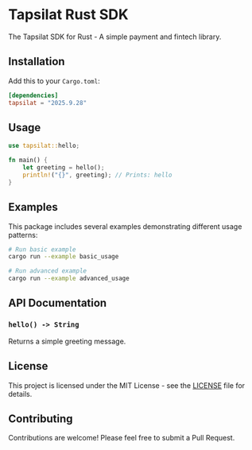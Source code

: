 # Tapsilat Rust SDK

The Tapsilat SDK for Rust - A simple payment and fintech library.

## Installation

Add this to your `Cargo.toml`:

```toml
[dependencies]
tapsilat = "2025.9.28"
```

## Usage

```rust
use tapsilat::hello;

fn main() {
    let greeting = hello();
    println!("{}", greeting); // Prints: hello
}
```

## Examples

This package includes several examples demonstrating different usage patterns:

```bash
# Run basic example
cargo run --example basic_usage

# Run advanced example  
cargo run --example advanced_usage
```

## API Documentation

### `hello() -> String`

Returns a simple greeting message.

## License

This project is licensed under the MIT License - see the [LICENSE](LICENSE) file for details.

## Contributing

Contributions are welcome! Please feel free to submit a Pull Request.
